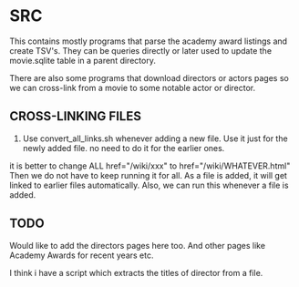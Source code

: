 # SRC

This contains mostly programs that parse the academy award listings and create TSV's.
They can be queries directly or later used to update the movie.sqlite table in a parent
directory.

There are also some programs that download directors or actors pages so we can cross-link from a movie to some notable actor or director.

## CROSS-LINKING FILES

1) Use convert_all_links.sh whenever adding a new file. Use it just for
   the newly added file. no need to do it for the earlier ones.


it is better to change ALL href="/wiki/xxx" to
href="/wiki/WHATEVER.html"
Then we do not have to keep running it for all. As a file is added, it
will get linked to earlier files automatically.
Also, we can run this whenever a file is added.


## TODO

Would like to add the directors pages here too.
And other pages like Academy Awards for recent years etc.

I think i have a script which extracts the titles of director from a
file.
